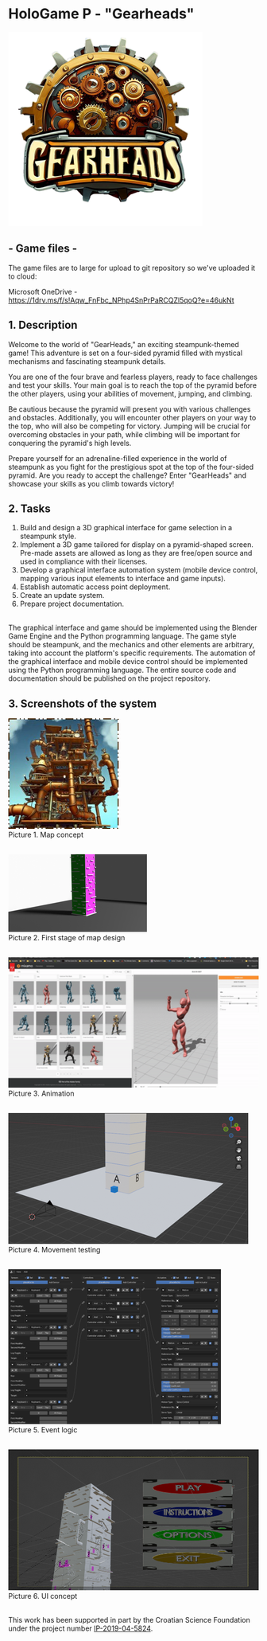 # HoloGame P - "Gearheads"
![logo](https://github.com/AILab-FOI/PRRI-HoloGameP2023/blob/1202c42302db00ccedf515009c045f08596d8c0e/Classes/logo.png) 
## - Game files -
The game files are to large for upload to git repository so we've uploaded it to cloud:

Microsoft OneDrive - https://1drv.ms/f/s!Aqw_FnFbc_NPhp4SnPrPaRCQZl5qoQ?e=46ukNt 


## 1. Description

Welcome to the world of "GearHeads," an exciting steampunk-themed game! This adventure is set on a four-sided pyramid filled with mystical mechanisms and fascinating steampunk details. <br>

You are one of the four brave and fearless players, ready to face challenges and test your skills. Your main goal is to reach the top of the pyramid before the other players, using your abilities of movement, jumping, and climbing.
<br>

Be cautious because the pyramid will present you with various challenges and obstacles. Additionally, you will encounter other players on your way to the top, who will also be competing for victory. Jumping will be crucial for overcoming obstacles in your path, while climbing will be important for conquering the pyramid's high levels.
<br>

Prepare yourself for an adrenaline-filled experience in the world of steampunk as you fight for the prestigious spot at the top of the four-sided pyramid. Are you ready to accept the challenge? Enter "GearHeads" and showcase your skills as you climb towards victory!

## 2. Tasks

1. Build and design a 3D graphical interface for game selection in a steampunk style. <br>
2. Implement a 3D game tailored for display on a pyramid-shaped screen. Pre-made assets are allowed as long as they are free/open source and used in compliance with their licenses. <br>
3. Develop a graphical interface automation system (mobile device control, mapping various input elements to interface and game inputs). <br>
4. Establish automatic access point deployment. <br>
5. Create an update system. <br>
6. Prepare project documentation. <br> <br>

The graphical interface and game should be implemented using the Blender Game Engine and the Python programming language. The game style should be steampunk, and the mechanics and other elements are arbitrary, taking into account the platform's specific requirements. The automation of the graphical interface and mobile device control should be implemented using the Python programming language. The entire source code and documentation should be published on the project repository.

## 3. Screenshots of the system

![concept](https://github.com/AILab-FOI/PRRI-HoloGameP2023/blob/1202c42302db00ccedf515009c045f08596d8c0e/Classes/concept.jpg) <br>
Picture 1. Map concept
<br>
<br>

![first_stage](https://github.com/AILab-FOI/PRRI-HoloGameP2023/blob/1202c42302db00ccedf515009c045f08596d8c0e/Classes/first_stage.png) <br>
Picture 2. First stage of map design
<br>
<br>

![animation](https://github.com/AILab-FOI/PRRI-HoloGameP2023/blob/1202c42302db00ccedf515009c045f08596d8c0e/Classes/animation.png) <br>
Picture 3. Animation
<br>
<br>

![test](https://github.com/AILab-FOI/PRRI-HoloGameP2023/blob/1202c42302db00ccedf515009c045f08596d8c0e/Classes/event_test.png) <br>
Picture 4. Movement testing
<br>
<br>

![logic](https://github.com/AILab-FOI/PRRI-HoloGameP2023/blob/1202c42302db00ccedf515009c045f08596d8c0e/Classes/event_logic.png) <br>
Picture 5. Event logic
<br>
<br>

![ui_concept](https://github.com/AILab-FOI/PRRI-HoloGameP2023/blob/1202c42302db00ccedf515009c045f08596d8c0e/Classes/ui.png) <br>
Picture 6. UI concept
<br>
<br>

This work has been supported in part by the Croatian Science Foundation under the project number [IP-2019-04-5824](http://dragon.foi.hr:8888/ohai4games).




